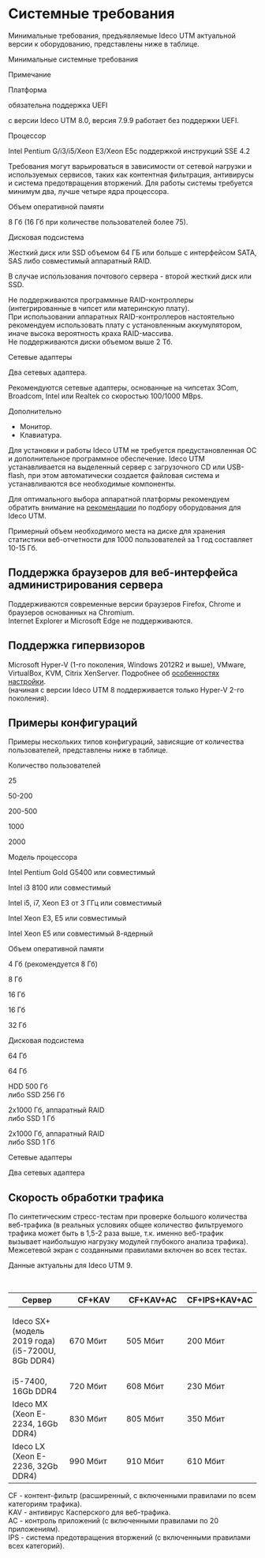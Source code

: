 # Системные требования

Минимальные требования, предъявляемые Ideco UTM актуальной версии к
оборудованию, представлены ниже в таблице.

<div class="table-wrap">

Минимальные системные требования

</div>

Примечание

Платформа

обязательна поддержка UEFI

с версии Ideco UTM 8.0, версия 7.9.9 работает без поддержки UEFI.

Процессор

Intel Pentium G/i3/i5/Xeon E3/Xeon E5с поддержкой инструкций SSE 4.2

Требования могут варьироваться в зависимости от сетевой нагрузки и
используемых сервисов, таких как контентная фильтрация, антивирусы
и система предотвращения вторжений. Для работы системы требуется минимум
два, лучше четыре ядра процессора.

Объем оперативной памяти

8 Гб (16 Гб при количестве пользователей более 75).

Дисковая подсистема

Жесткий диск или SSD объемом 64 ГБ или больше с интерфейсом SATA, SAS
либо совместимый аппаратный RAID.

В случае использования почтового сервера - второй жесткий диск или SSD.

Не поддерживаются программные RAID-контроллеры (интегрированные в чипсет
или материнскую плату).  
При использовании аппаратных RAID-контроллеров настоятельно рекомендуем
использовать плату с установленным аккумулятором, иначе высока
вероятность краха RAID-массива.  
Не поддерживаются диски объемом выше 2 Тб.

Сетевые адаптеры

Два сетевых адаптера.

Рекомендуются сетевые адаптеры, основанные на чипсетах 3Com, Broadcom,
Intel или Realtek со скоростью 100/1000 MBps.

Дополнительно

  - Монитор.
  - Клавиатура.

Для установки и работы Ideco UTM не требуется предустановленная ОС и
дополнительное программное обеспечение. Ideco UTM устанавливается на
выделенный сервер с загрузочного CD или USB-flash, при этом
автоматически создается файловая система и устанавливаются
все необходимые компоненты.

<div>

<div>

Для оптимального выбора аппаратной платформы рекомендуем обратить
внимание на
[рекомендации](./Выбор_аппаратной_платформы_для_Ideco_UTM.md)
по подбору оборудования для Ideco UTM.

Примерный объем необходимого места на диске для хранения статистики
веб-отчетности для 1000 пользователей за 1 год составляет 10-15 Гб.

</div>

</div>

## Поддержка браузеров для веб-интерфейса администрирования сервера

Поддерживаются современные версии браузеров Firefox, Chrome и браузеров
основанных на Chromium.  
Internet Explorer и Microsoft Edge не поддерживаются.

## Поддержка гипервизоров

Microsoft Hyper-V (1-го поколения, Windows 2012R2 и выше), VMware,
VirtualBox, KVM, Citrix XenServer. Подробнее об [особенностях настройки](./Особенности_настроек_гипервизоров.md).  
(начиная с версии Ideco UTM 8 поддерживается только Hyper-V 2-го
поколения).

## Примеры конфигураций

Примеры нескольких типов конфигураций, зависящие от количества
пользователей, представлены ниже в таблице.

<div class="table-wrap">

Количество пользователей

</div>

25

50-200

200-500

1000

2000

Модель процессора

Intel Pentium Gold G5400 или совместимый

Intel i3 8100 или совместимый

Intel i5, i7, Xeon E3 от 3 ГГц или совместимый

Intel Xeon E3, E5 или совместимый

Intel Xeon E5 или совместимый 8-ядерный

Объем оперативной памяти

4 Гб (рекомендуется 8 Гб)

8 Гб

16 Гб

16 Гб

32 Гб

Дисковая подсистема

64 Гб

64 Гб

HDD 500 Гб  
либо SSD 256 Гб

2x1000 Гб, аппаратный RAID  
либо SSD 1 Гб

2x1000 Гб, аппаратный RAID  
либо SSD 1 Гб

Сетевые адаптеры

Два сетевых адаптера

## Скорость обработки трафика

По синтетическим стресс-тестам при проверке большого количества
веб-трафика (в реальных условиях общее количество фильтруемого
трафика может быть в 1,5-2 раза выше, т.к. именно веб-трафик вызывает
наибольшую нагрузку модулей глубокого анализа трафика). Межсетевой
экран с созданными правилами включен во всех тестах.

Данные актуальны для Ideco UTM 9.

 

<div class="table-wrap">

<table>
<colgroup>
<col style="width: 25%" />
<col style="width: 25%" />
<col style="width: 25%" />
<col style="width: 25%" />
</colgroup>
<thead>
<tr class="header">
<th>Сервер</th>
<th>CF+KAV</th>
<th>CF+KAV+AC</th>
<th>CF+IPS+KAV+AC</th>
</tr>
</thead>
<tbody>
<tr class="odd">
<td><p>Ideco SX+ (модель 2019 года)<br />
(i5-7200U, 8Gb DDR4)</p></td>
<td>670 Мбит</td>
<td>505 Мбит</td>
<td>200 Мбит</td>
</tr>
<tr class="even">
<td>i5-7400, 16Gb DDR4</td>
<td>720 Мбит</td>
<td>608 Мбит</td>
<td>230 Мбит</td>
</tr>
<tr class="odd">
<td>Ideco MX<br />
(Xeon E-2234, 16Gb DDR4)</td>
<td>830 Мбит</td>
<td>805 Мбит</td>
<td>350 Мбит</td>
</tr>
<tr class="even">
<td>Ideco LX<br />
(Xeon E-2236, 32Gb DDR4)</td>
<td>990 Мбит</td>
<td>910 Мбит</td>
<td>610 Мбит</td>
</tr>
</tbody>
</table>

</div>

CF - контент-фильтр (расширенный, с включенными правилами по всем
категориям трафика).  
KAV - антивирус Касперского для веб-трафика.  
AC - контроль приложений (с включенными правилами по 20 приложениям).  
IPS - система предотвращения вторжений (с включенными правилами всех
категорий).
